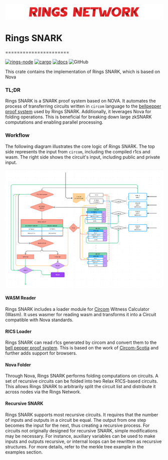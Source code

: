 <picture>
  <source media="(prefers-color-scheme: dark)" srcset="https://static.ringsnetwork.io/ringsnetwork_logo.png">
  <img alt="Rings Network" src="https://raw.githubusercontent.com/RingsNetwork/asserts/main/logo/rings_network_red.png">
</picture>

# Rings SNARK
======================

[![rings-node](https://github.com/RingsNetwork/rings-node/actions/workflows/auto-release.yml/badge.svg)](https://github.com/RingsNetwork/rings-node/actions/workflows/auto-release.yml)
[![cargo](https://img.shields.io/crates/v/rings-node.svg)](https://crates.io/crates/rings-node)
[![docs](https://docs.rs/rings-node/badge.svg)](https://docs.rs/rings-node/latest/rings_node/)
![GitHub](https://img.shields.io/github/license/RingsNetwork/rings-node)

This crate contains the implementation of Rings SNARK, which is based on Nova

### TL;DR

Rings SNARK is a SNARK proof system based on NOVA. It automates the process of transferring circuits written in `circom` language to the [bellpepper proof system](https://github.com/lurk-lab/bellpepper) used by Rings SNARK. Additionally, it leverages Nova for folding operations. This is beneficial for breaking down large zkSNARK computations and enabling parallel processing.

### Workflow

The following diagram illustrates the core logic of Rings SNARK. The top side represents the input from `circom`, including the compiled r1cs and wasm. The right side shows the circuit's input, including public and private input.


![Snark workflow](https://raw.githubusercontent.com/RingsNetwork/asserts/main/imgs/snark.png)

#### WASM Reader

Rings SNARK includes a loader module for [Circom](https://github.com/iden3/circom) Witness Calculator (Wasm). It uses wasmer for reading wasm and transforms it into a Circuit compatible with Nova standards.

#### RICS Loader

Rings SNARK can read r1cs generated by circom and convert them to the [bell pepper proof system](https://github.com/lurk-lab/bellpepper). This is based on the work of [Circom-Scotia](https://github.com/lurk-lab/circom-scotia) and further adds support for browsers.

#### Nova Folder

Through Nova, Rings SNARK performs folding computations on circuits. A set of recursive circuits can be folded into two Relax R1CS-based circuits. This allows Rings SNARK to arbitrarily split the circuit list and distribute it across nodes via the Rings Network.

#### Recursive SNARK

Rings SNARK supports most recursive circuits. It requires that the number of inputs and outputs in a circuit be equal. The output from one step becomes the input for the next, thus creating a recursive process. For circuits not originally designed for recursive SNARK, simple modifications may be necessary. For instance, auxiliary variables can be used to make inputs and outputs recursive, or internal loops can be rewritten as recursive structures. For more details, refer to the merkle tree example in the examples section.
